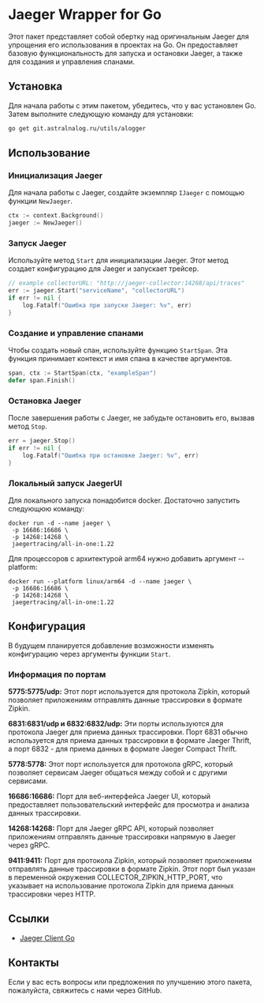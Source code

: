 # Jaeger Wrapper for Go

Этот пакет представляет собой обертку над оригинальным Jaeger для упрощения его использования в проектах на Go. Он предоставляет базовую функциональность для запуска и остановки Jaeger, а также для создания и управления спанами.

## Установка

Для начала работы с этим пакетом, убедитесь, что у вас установлен Go. Затем выполните следующую команду для установки:

```bash
go get git.astralnalog.ru/utils/alogger
```

## Использование

### Инициализация Jaeger

Для начала работы с Jaeger, создайте экземпляр `IJaeger` с помощью функции `NewJaeger`.

```go
ctx := context.Background()
jaeger := NewJaeger()
```

### Запуск Jaeger

Используйте метод `Start` для инициализации Jaeger. Этот метод создает конфигурацию для Jaeger и запускает трейсер.

```go
// example collectorURL: "http://jaeger-collector:14268/api/traces"
err := jaeger.Start("serviceName", "collectorURL")
if err != nil {
    log.Fatalf("Ошибка при запуске Jaeger: %v", err)
}
```

### Создание и управление спанами

Чтобы создать новый спан, используйте функцию `StartSpan`. Эта функция принимает контекст и имя спана в качестве аргументов.

```go
span, ctx := StartSpan(ctx, "exampleSpan")
defer span.Finish()
```

### Остановка Jaeger

После завершения работы с Jaeger, не забудьте остановить его, вызвав метод `Stop`.

```go
err = jaeger.Stop()
if err != nil {
    log.Fatalf("Ошибка при остановке Jaeger: %v", err)
}
```

### Локальный запуск JaegerUI

Для локального запуска понадобится docker. Достаточно запустить следующюю команду:

```docker
docker run -d --name jaeger \
 -p 16686:16686 \
 -p 14268:14268 \
 jaegertracing/all-in-one:1.22
```

Для процессоров с архитектурой arm64 нужно добавить аргумент --platform:

```docker
docker run --platform linux/arm64 -d --name jaeger \
 -p 16686:16686 \
 -p 14268:14268 \
 jaegertracing/all-in-one:1.22
```

## Конфигурация

В будущем планируется добавление возможности изменять конфигурацию через аргументы функции `Start`.

### Информация по портам
**5775:5775/udp:** Этот порт используется для протокола Zipkin, который позволяет приложениям отправлять данные трассировки в формате Zipkin.

**6831:6831/udp и 6832:6832/udp:** Эти порты используются для протокола Jaeger для приема данных трассировки. Порт 6831 обычно используется для приема данных трассировки в формате Jaeger Thrift, а порт 6832 - для приема данных в формате Jaeger Compact Thrift.

**5778:5778:** Этот порт используется для протокола gRPC, который позволяет сервисам Jaeger общаться между собой и с другими сервисами.

**16686:16686:** Порт для веб-интерфейса Jaeger UI, который предоставляет пользовательский интерфейс для просмотра и анализа данных трассировки.

**14268:14268:** Порт для Jaeger gRPC API, который позволяет приложениям отправлять данные трассировки напрямую в Jaeger через gRPC.

**9411:9411:** Порт для протокола Zipkin, который позволяет приложениям отправлять данные трассировки в формате Zipkin. Этот порт был указан в переменной окружения COLLECTOR_ZIPKIN_HTTP_PORT, что указывает на использование протокола Zipkin для приема данных трассировки через HTTP.


## Ссылки

- [Jaeger Client Go](https://pkg.go.dev/github.com/uber/jaeger-client-go)

## Контакты

Если у вас есть вопросы или предложения по улучшению этого пакета, пожалуйста, свяжитесь с нами через GitHub.
